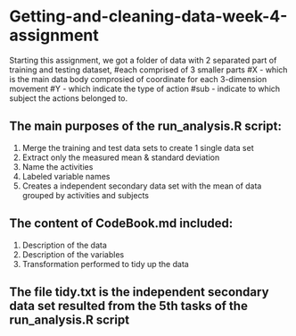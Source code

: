 # Getting-and-cleaning-data-week-4-assignment
Starting this assignment, we got a folder of data with 2 separated part of training and testing dataset, 
#each comprised of 3 smaller parts 
#X - which is the main data body comprosied of coordinate for each 3-dimension movement
#Y - which indicate the type of action 
#sub -  indicate to which subject the actions belonged to.

## The main purposes of the run_analysis.R script:
1. Merge the training and test data sets to create 1 single data set
2. Extract only the measured mean & standard deviation
3. Name the activities 
4. Labeled variable names
5. Creates a independent secondary data set with the mean of data grouped by activities and subjects

## The content of CodeBook.md included: 
1. Description of the data
2. Description of the variables
3. Transformation performed to tidy up the data

## The file tidy.txt is the independent secondary data set resulted from the 5th tasks of the run_analysis.R script  
